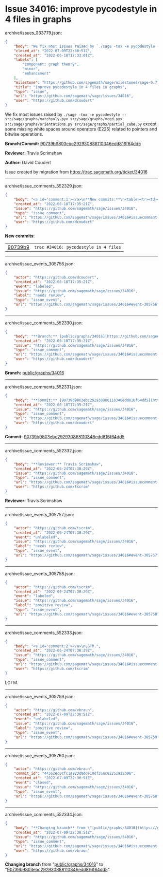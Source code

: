 # Issue 34016: improve pycodestyle in 4 files in graphs

archive/issues_033779.json:
```json
{
    "body": "We fix most issues raised by `./sage -tox -e pycodestyle -- src/sage/graphs/matchpoly.pyx src/sage/graphs/mcqd.pyx src/sage/graphs/orientations.py src/sage/graphs/partial_cube.py` except some missing white spaces around operators (E225) related to pointers and bitwise operations.\n\n\n**Branch/Commit:** [90739b9803ebc292930888110346edd816f64dd5](https://github.com/sagemath/sagetrac-mirror/commit/90739b9803ebc292930888110346edd816f64dd5)\n\n**Reviewer:** Travis Scrimshaw\n\n**Author:** David Coudert\n\nIssue created by migration from https://trac.sagemath.org/ticket/34016\n\n",
    "closed_at": "2022-07-09T22:30:51Z",
    "created_at": "2022-06-18T17:33:01Z",
    "labels": [
        "component: graph theory",
        "minor",
        "enhancement"
    ],
    "milestone": "https://github.com/sagemath/sage/milestones/sage-9.7",
    "title": "improve pycodestyle in 4 files in graphs",
    "type": "issue",
    "url": "https://github.com/sagemath/sage/issues/34016",
    "user": "https://github.com/dcoudert"
}
```
We fix most issues raised by `./sage -tox -e pycodestyle -- src/sage/graphs/matchpoly.pyx src/sage/graphs/mcqd.pyx src/sage/graphs/orientations.py src/sage/graphs/partial_cube.py` except some missing white spaces around operators (E225) related to pointers and bitwise operations.


**Branch/Commit:** [90739b9803ebc292930888110346edd816f64dd5](https://github.com/sagemath/sagetrac-mirror/commit/90739b9803ebc292930888110346edd816f64dd5)

**Reviewer:** Travis Scrimshaw

**Author:** David Coudert

Issue created by migration from https://trac.sagemath.org/ticket/34016





---

archive/issue_comments_552329.json:
```json
{
    "body": "<a id='comment:1'></a>\n**New commits:**\n<table><tr><td><a href=\"https://github.com/sagemath/sagetrac-mirror/commit/90739b9803ebc292930888110346edd816f64dd5\">90739b9</a></td><td><code>trac #34016: pycodestyle in 4 files</code></td></tr></table>\n",
    "created_at": "2022-06-18T17:35:21Z",
    "issue": "https://github.com/sagemath/sage/issues/34016",
    "type": "issue_comment",
    "url": "https://github.com/sagemath/sage/issues/34016#issuecomment-552329",
    "user": "https://github.com/dcoudert"
}
```

<a id='comment:1'></a>
**New commits:**
<table><tr><td><a href="https://github.com/sagemath/sagetrac-mirror/commit/90739b9803ebc292930888110346edd816f64dd5">90739b9</a></td><td><code>trac #34016: pycodestyle in 4 files</code></td></tr></table>




---

archive/issue_events_305756.json:
```json
{
    "actor": "https://github.com/dcoudert",
    "created_at": "2022-06-18T17:35:21Z",
    "event": "labeled",
    "issue": "https://github.com/sagemath/sage/issues/34016",
    "label": "needs review",
    "type": "issue_event",
    "url": "https://github.com/sagemath/sage/issues/34016#event-305756"
}
```



---

archive/issue_comments_552330.json:
```json
{
    "body": "**Branch:** [public/graphs/34016](https://github.com/sagemath/sagetrac-mirror/tree/public/graphs/34016)",
    "created_at": "2022-06-18T17:35:21Z",
    "issue": "https://github.com/sagemath/sage/issues/34016",
    "type": "issue_comment",
    "url": "https://github.com/sagemath/sage/issues/34016#issuecomment-552330",
    "user": "https://github.com/dcoudert"
}
```

**Branch:** [public/graphs/34016](https://github.com/sagemath/sagetrac-mirror/tree/public/graphs/34016)



---

archive/issue_comments_552331.json:
```json
{
    "body": "**Commit:** [90739b9803ebc292930888110346edd816f64dd5](https://github.com/sagemath/sagetrac-mirror/commit/90739b9803ebc292930888110346edd816f64dd5)",
    "created_at": "2022-06-18T17:35:21Z",
    "issue": "https://github.com/sagemath/sage/issues/34016",
    "type": "issue_comment",
    "url": "https://github.com/sagemath/sage/issues/34016#issuecomment-552331",
    "user": "https://github.com/dcoudert"
}
```

**Commit:** [90739b9803ebc292930888110346edd816f64dd5](https://github.com/sagemath/sagetrac-mirror/commit/90739b9803ebc292930888110346edd816f64dd5)



---

archive/issue_comments_552332.json:
```json
{
    "body": "**Reviewer:** Travis Scrimshaw",
    "created_at": "2022-06-24T07:30:29Z",
    "issue": "https://github.com/sagemath/sage/issues/34016",
    "type": "issue_comment",
    "url": "https://github.com/sagemath/sage/issues/34016#issuecomment-552332",
    "user": "https://github.com/tscrim"
}
```

**Reviewer:** Travis Scrimshaw



---

archive/issue_events_305757.json:
```json
{
    "actor": "https://github.com/tscrim",
    "created_at": "2022-06-24T07:30:29Z",
    "event": "unlabeled",
    "issue": "https://github.com/sagemath/sage/issues/34016",
    "label": "needs review",
    "type": "issue_event",
    "url": "https://github.com/sagemath/sage/issues/34016#event-305757"
}
```



---

archive/issue_events_305758.json:
```json
{
    "actor": "https://github.com/tscrim",
    "created_at": "2022-06-24T07:30:29Z",
    "event": "labeled",
    "issue": "https://github.com/sagemath/sage/issues/34016",
    "label": "positive review",
    "type": "issue_event",
    "url": "https://github.com/sagemath/sage/issues/34016#event-305758"
}
```



---

archive/issue_comments_552333.json:
```json
{
    "body": "<a id='comment:2'></a>\nLGTM.",
    "created_at": "2022-06-24T07:30:29Z",
    "issue": "https://github.com/sagemath/sage/issues/34016",
    "type": "issue_comment",
    "url": "https://github.com/sagemath/sage/issues/34016#issuecomment-552333",
    "user": "https://github.com/tscrim"
}
```

<a id='comment:2'></a>
LGTM.



---

archive/issue_events_305759.json:
```json
{
    "actor": "https://github.com/vbraun",
    "created_at": "2022-07-09T22:30:51Z",
    "event": "unlabeled",
    "issue": "https://github.com/sagemath/sage/issues/34016",
    "label": "positive review",
    "type": "issue_event",
    "url": "https://github.com/sagemath/sage/issues/34016#event-305759"
}
```



---

archive/issue_events_305760.json:
```json
{
    "actor": "https://github.com/vbraun",
    "commit_id": "44562ec0cfc1a923d8dde19df36ac82251932b96",
    "created_at": "2022-07-09T22:30:51Z",
    "event": "closed",
    "issue": "https://github.com/sagemath/sage/issues/34016",
    "type": "issue_event",
    "url": "https://github.com/sagemath/sage/issues/34016#event-305760"
}
```



---

archive/issue_comments_552334.json:
```json
{
    "body": "**Changing branch** from \"[public/graphs/34016](https://github.com/sagemath/sagetrac-mirror/tree/public/graphs/34016)\" to \"[90739b9803ebc292930888110346edd816f64dd5](https://github.com/sagemath/sagetrac-mirror/commit/90739b9803ebc292930888110346edd816f64dd5)\".",
    "created_at": "2022-07-09T22:30:51Z",
    "issue": "https://github.com/sagemath/sage/issues/34016",
    "type": "issue_comment",
    "url": "https://github.com/sagemath/sage/issues/34016#issuecomment-552334",
    "user": "https://github.com/vbraun"
}
```

**Changing branch** from "[public/graphs/34016](https://github.com/sagemath/sagetrac-mirror/tree/public/graphs/34016)" to "[90739b9803ebc292930888110346edd816f64dd5](https://github.com/sagemath/sagetrac-mirror/commit/90739b9803ebc292930888110346edd816f64dd5)".
